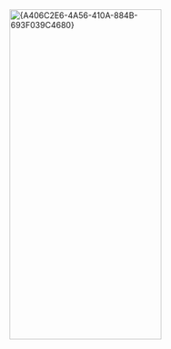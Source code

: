 
<img width="267" height="581" alt="{A406C2E6-4A56-410A-884B-693F039C4680}" src="https://github.com/user-attachments/assets/0f36c288-c3c9-4083-bfe5-9605543270d0" />
